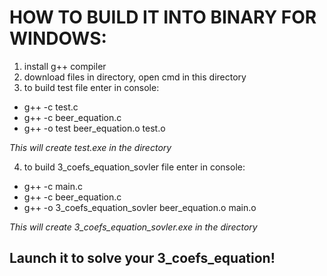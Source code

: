 # HOW TO BUILD IT INTO BINARY FOR WINDOWS:

  1. install g++ compiler
  2. download files in directory, open cmd in this directory
  3. to build test file enter in console:

* g++ -c test.c
* g++ -c beer_equation.c
* g++ -o test beer_equation.o test.o


*This will create test.exe in the directory*

  4. to build 3_coefs_equation_sovler file enter in console:

* g++ -c main.c
* g++ -c beer_equation.c
* g++ -o 3_coefs_equation_sovler beer_equation.o main.o


*This will create 3_coefs_equation_sovler.exe in the directory*

## Launch it to solve your 3_coefs_equation!
